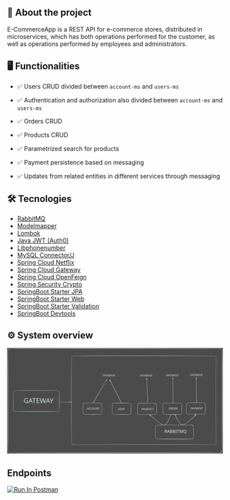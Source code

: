 ## 🔎 About the project

E-CommerceApp is a REST API for e-commerce stores, distributed in microservices, which has both operations performed for the customer, as well as operations performed by employees and administrators.


## 🖥️ Functionalities


- ✅ Users CRUD divided between `account-ms` and `users-ms`

- ✅ Authentication and authorization also divided between `account-ms` and `users-ms`

- ✅ Orders CRUD

- ✅ Products CRUD

- ✅ Parametrized search for products

- ✅ Payment persistence based on messaging

- ✅ Updates from related entities in different services through messaging

## 🛠️ Tecnologies

- [RabbitMQ](https://www.rabbitmq.com/)
- [Modelmapper](https://modelmapper.org/)
- [Lombok](https://projectlombok.org/)
- [Java JWT (Auth0)](https://github.com/auth0/java-jwt)
- [Libphonenumber](https://github.com/google/libphonenumber)
- [MySQL Connector/J](https://dev.mysql.com/downloads/connector/j/)
- [Spring Cloud Netflix](https://cloud.spring.io/spring-cloud-netflix/reference/html/)
- [Spring Cloud Gateway](https://spring.io/projects/spring-cloud-gateway)
- [Spring Cloud OpenFeign](https://spring.io/projects/spring-cloud-openfeign)
- [Spring Security Crypto](https://docs.spring.io/spring-security/reference/features/integrations/cryptography.html)
- [SpringBoot Starter JPA](https://spring.io/projects/spring-data-jpa)
- [SpringBoot Starter Web]()
- [SpringBoot Starter Validation](https://docs.spring.io/spring-framework/reference/core/validation/beanvalidation.html)
- [SpringBoot Devtools](https://docs.spring.io/spring-boot/docs/1.5.16.RELEASE/reference/html/using-boot-devtools.html)

## ⚙️ System overview
![application-schema](readme/application.svg)


## Endpoints 

[<img src="https://run.pstmn.io/button.svg" alt="Run In Postman" style="width: 128px; height: 32px;">](https://app.getpostman.com/run-collection/31232249-f8298dc1-e513-4900-9548-385b6d19c3e7?action=collection%2Ffork&source=rip_markdown&collection-url=entityId%3D31232249-f8298dc1-e513-4900-9548-385b6d19c3e7%26entityType%3Dcollection%26workspaceId%3Daae15406-ac2a-4087-8c9e-47072e8aa119)